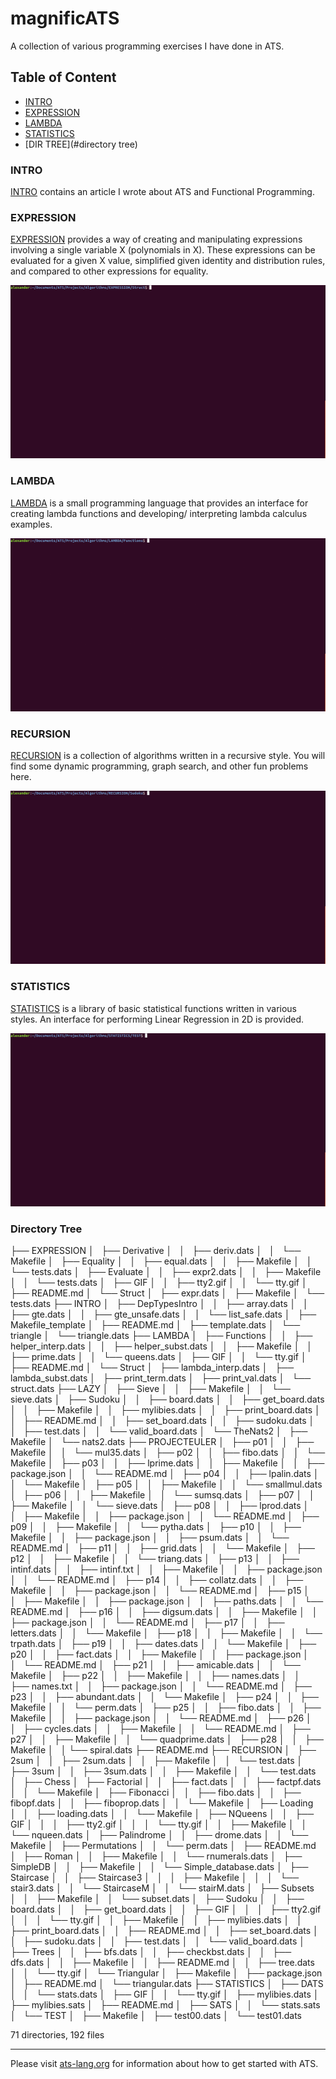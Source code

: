 # magnificATS

A collection of various programming exercises I have done in ATS.

## Table of Content

   * [INTRO](#intro)
   * [EXPRESSION](#expression)
   * [LAMBDA](#lambda)
   * [STATISTICS](#statistics)
   * [DIR TREE](#directory tree)

### INTRO

[INTRO](./INTRO) contains an article I wrote about ATS and Functional Programming.

### EXPRESSION

[EXPRESSION](./EXPRESSSION) provides a way of creating and manipulating expressions involving a single variable X (polynomials in X). These expressions can be evaluated for a given X value, simplified given identity and distribution rules, and compared to other expressions for equality.

![example](EXPRESSION/GIF/tty.gif)

### LAMBDA

[LAMBDA](./LAMBDA) is a small programming language that provides an interface for creating lambda functions and developing/ interpreting lambda calculus examples.

![example](LAMBDA/GIF/tty.gif)

### RECURSION

[RECURSION](./RECURSION) is a collection of algorithms written in a recursive style. You will find some dynamic programming, graph search, and other fun problems here.

![example](RECURSION/Sudoku/GIF/tty2.gif)

### STATISTICS

[STATISTICS](./STATISTICS) is a library of basic statistical functions written in various styles. An interface for performing Linear Regression in 2D is provided.

![example](STATISTICS/GIF/tty.gif)

### Directory Tree

├── EXPRESSION
│   ├── Derivative
│   │   ├── deriv.dats
│   │   └── Makefile
│   ├── Equality
│   │   ├── equal.dats
│   │   ├── Makefile
│   │   └── tests.dats
│   ├── Evaluate
│   │   ├── expr2.dats
│   │   ├── Makefile
│   │   └── tests.dats
│   ├── GIF
│   │   ├── tty2.gif
│   │   └── tty.gif
│   ├── README.md
│   └── Struct
│       ├── expr.dats
│       ├── Makefile
│       └── tests.dats
├── INTRO
│   ├── DepTypesIntro
│   │   ├── array.dats
│   │   ├── gte.dats
│   │   ├── gte_unsafe.dats
│   │   └── list_safe.dats
│   ├── Makefile_template
│   ├── README.md
│   ├── template.dats
│   └── triangle
│       └── triangle.dats
├── LAMBDA
│   ├── Functions
│   │   ├── helper_interp.dats
│   │   ├── helper_subst.dats
│   │   ├── Makefile
│   │   ├── prime.dats
│   │   └── queens.dats
│   ├── GIF
│   │   └── tty.gif
│   ├── README.md
│   └── Struct
│       ├── lambda_interp.dats
│       ├── lambda_subst.dats
│       ├── print_term.dats
│       ├── print_val.dats
│       └── struct.dats
├── LAZY
│   ├── Sieve
│   │   ├── Makefile
│   │   └── sieve.dats
│   ├── Sudoku
│   │   ├── board.dats
│   │   ├── get_board.dats
│   │   ├── Makefile
│   │   ├── mylibies.dats
│   │   ├── print_board.dats
│   │   ├── README.md
│   │   ├── set_board.dats
│   │   ├── sudoku.dats
│   │   ├── test.dats
│   │   └── valid_board.dats
│   └── TheNats2
│       ├── Makefile
│       └── nats2.dats
├── PROJECTEULER
│   ├── p01
│   │   ├── Makefile
│   │   └── mul35.dats
│   ├── p02
│   │   ├── fibo.dats
│   │   └── Makefile
│   ├── p03
│   │   ├── lprime.dats
│   │   ├── Makefile
│   │   ├── package.json
│   │   └── README.md
│   ├── p04
│   │   ├── lpalin.dats
│   │   └── Makefile
│   ├── p05
│   │   ├── Makefile
│   │   └── smallmul.dats
│   ├── p06
│   │   ├── Makefile
│   │   └── sumsq.dats
│   ├── p07
│   │   ├── Makefile
│   │   └── sieve.dats
│   ├── p08
│   │   ├── lprod.dats
│   │   ├── Makefile
│   │   ├── package.json
│   │   └── README.md
│   ├── p09
│   │   ├── Makefile
│   │   └── pytha.dats
│   ├── p10
│   │   ├── Makefile
│   │   ├── package.json
│   │   ├── psum.dats
│   │   └── README.md
│   ├── p11
│   │   ├── grid.dats
│   │   └── Makefile
│   ├── p12
│   │   ├── Makefile
│   │   └── triang.dats
│   ├── p13
│   │   ├── intinf.dats
│   │   ├── intinf.txt
│   │   ├── Makefile
│   │   ├── package.json
│   │   └── README.md
│   ├── p14
│   │   ├── collatz.dats
│   │   ├── Makefile
│   │   ├── package.json
│   │   └── README.md
│   ├── p15
│   │   ├── Makefile
│   │   ├── package.json
│   │   ├── paths.dats
│   │   └── README.md
│   ├── p16
│   │   ├── digsum.dats
│   │   ├── Makefile
│   │   ├── package.json
│   │   └── README.md
│   ├── p17
│   │   ├── letters.dats
│   │   └── Makefile
│   ├── p18
│   │   ├── Makefile
│   │   └── trpath.dats
│   ├── p19
│   │   ├── dates.dats
│   │   └── Makefile
│   ├── p20
│   │   ├── fact.dats
│   │   ├── Makefile
│   │   ├── package.json
│   │   └── README.md
│   ├── p21
│   │   ├── amicable.dats
│   │   └── Makefile
│   ├── p22
│   │   ├── Makefile
│   │   ├── names.dats
│   │   ├── names.txt
│   │   ├── package.json
│   │   └── README.md
│   ├── p23
│   │   ├── abundant.dats
│   │   └── Makefile
│   ├── p24
│   │   ├── Makefile
│   │   └── perm.dats
│   ├── p25
│   │   ├── fibo.dats
│   │   ├── Makefile
│   │   ├── package.json
│   │   └── README.md
│   ├── p26
│   │   ├── cycles.dats
│   │   ├── Makefile
│   │   └── README.md
│   ├── p27
│   │   ├── Makefile
│   │   └── quadprime.dats
│   ├── p28
│   │   ├── Makefile
│   │   └── spiral.dats
├── README.md
├── RECURSION
│   ├── 2sum
│   │   ├── 2sum.dats
│   │   ├── Makefile
│   │   └── test.dats
│   ├── 3sum
│   │   ├── 3sum.dats
│   │   ├── Makefile
│   │   └── test.dats
│   ├── Chess
│   ├── Factorial
│   │   ├── fact.dats
│   │   ├── factpf.dats
│   │   └── Makefile
│   ├── Fibonacci
│   │   ├── fibo.dats
│   │   ├── fibopf.dats
│   │   ├── fiboprop.dats
│   │   └── Makefile
│   ├── Loading
│   │   ├── loading.dats
│   │   └── Makefile
│   ├── NQueens
│   │   ├── GIF
│   │   │   ├── tty2.gif
│   │   │   └── tty.gif
│   │   ├── Makefile
│   │   └── nqueen.dats
│   ├── Palindrome
│   │   ├── drome.dats
│   │   └── Makefile
│   ├── Permutations
│   │   └── perm.dats
│   ├── README.md
│   ├── Roman
│   │   ├── Makefile
│   │   └── rnumerals.dats
│   ├── SimpleDB
│   │   ├── Makefile
│   │   └── Simple_database.dats
│   ├── Staircase
│   │   ├── Staircase3
│   │   │   ├── Makefile
│   │   │   └── stair3.dats
│   │   └── StaircaseM
│   │       └── stairM.dats
│   ├── Subsets
│   │   ├── Makefile
│   │   └── subset.dats
│   ├── Sudoku
│   │   ├── board.dats
│   │   ├── get_board.dats
│   │   ├── GIF
│   │   │   ├── tty2.gif
│   │   │   └── tty.gif
│   │   ├── Makefile
│   │   ├── mylibies.dats
│   │   ├── print_board.dats
│   │   ├── README.md
│   │   ├── set_board.dats
│   │   ├── sudoku.dats
│   │   ├── test.dats
│   │   └── valid_board.dats
│   ├── Trees
│   │   ├── bfs.dats
│   │   ├── checkbst.dats
│   │   ├── dfs.dats
│   │   ├── Makefile
│   │   ├── README.md
│   │   ├── tree.dats
│   │   └── tty.gif
│   └── Triangular
│       ├── Makefile
│       ├── package.json
│       ├── README.md
│       └── triangular.dats
├── STATISTICS
│   ├── DATS
│   │   └── stats.dats
│   ├── GIF
│   │   └── tty.gif
│   ├── mylibies.dats
│   ├── mylibies.sats
│   ├── README.md
│   ├── SATS
│   │   └── stats.sats
│   └── TEST
│       ├── Makefile
│       ├── test00.dats
│       └── test01.dats

71 directories, 192 files
_____

Please visit [ats-lang.org](http://www.ats-lang.org/) for information about how to get started with ATS.
